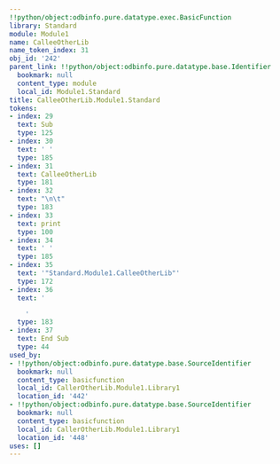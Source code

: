 ```yaml
---
!!python/object:odbinfo.pure.datatype.exec.BasicFunction
library: Standard
module: Module1
name: CalleeOtherLib
name_token_index: 31
obj_id: '242'
parent_link: !!python/object:odbinfo.pure.datatype.base.Identifier
  bookmark: null
  content_type: module
  local_id: Module1.Standard
title: CalleeOtherLib.Module1.Standard
tokens:
- index: 29
  text: Sub
  type: 125
- index: 30
  text: ' '
  type: 185
- index: 31
  text: CalleeOtherLib
  type: 181
- index: 32
  text: "\n\t"
  type: 183
- index: 33
  text: print
  type: 100
- index: 34
  text: ' '
  type: 185
- index: 35
  text: '"Standard.Module1.CalleeOtherLib"'
  type: 172
- index: 36
  text: '

    '
  type: 183
- index: 37
  text: End Sub
  type: 44
used_by:
- !!python/object:odbinfo.pure.datatype.base.SourceIdentifier
  bookmark: null
  content_type: basicfunction
  local_id: CallerOtherLib.Module1.Library1
  location_id: '442'
- !!python/object:odbinfo.pure.datatype.base.SourceIdentifier
  bookmark: null
  content_type: basicfunction
  local_id: CallerOtherLib.Module1.Library1
  location_id: '448'
uses: []
---
```

